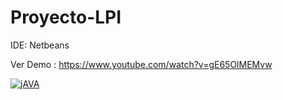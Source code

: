 # Proyecto-LPI


IDE: Netbeans

Ver Demo : https://www.youtube.com/watch?v=gE65OlMEMvw


[![jAVA](https://img.youtube.com./vi/gE65OlMEMvw/0.jpg)](https://www.youtube.com/watch?v=gE65OlMEMvw)
